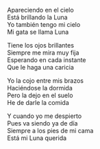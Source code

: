 Apareciendo en el cielo  
Está brillando la Luna  
Yo también tengo mi cielo  
Mi gata se llama Luna  

Tiene los ojos brillantes  
Siempre me mira muy fija  
Esperando en cada instante  
Que le haga una caricia  

Yo la cojo entre mis brazos  
Haciéndose la dormida  
Pero la dejo en el suelo  
He de darle la comida  

Y cuando yo me despierto  
Pues va siendo ya de día  
Siempre a los pies de mi cama  
Está mi Luna querida  